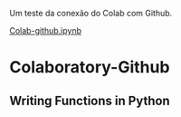 
Um teste da conexão do Colab com Github.

[Colab-github.ipynb](/Colab-github.ipnyb)

# Colaboratory-Github
## Writing Functions in Python
